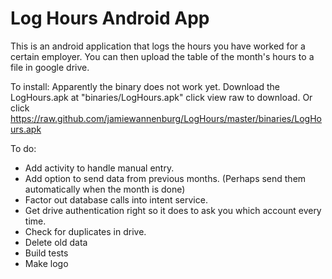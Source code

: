 Log Hours Android App
=====================
This is an android application that logs the hours you have worked for a certain employer. You can then upload the table of the month's hours to a file in google drive.

To install:
Apparently the binary does not work yet.
Download the LogHours.apk at "binaries/LogHours.apk" click view raw to download.
Or click https://raw.github.com/jamiewannenburg/LogHours/master/binaries/LogHours.apk

To do:
- Add activity to handle manual entry.
- Add option to send data from previous months. (Perhaps send them automatically when the month is done)
- Factor out database calls into intent service.
- Get drive authentication right so it does to ask you which account every time.
- Check for duplicates in drive.
- Delete old data
- Build tests
- Make logo